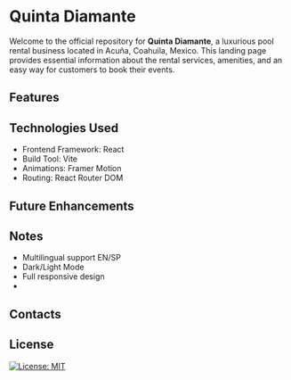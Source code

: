 # Quinta Diamante

Welcome to the official repository for **Quinta Diamante**, a luxurious pool rental business located in Acuña, Coahuila, Mexico. This landing page provides essential information about the rental services, amenities, and an easy way for customers to book their events.

## Features

## Technologies Used

- Frontend Framework: React 
- Build Tool: Vite
- Animations: Framer Motion
- Routing: React Router DOM

## Future Enhancements

## Notes

- Multilingual support EN/SP
- Dark/Light Mode
- Full responsive design
- 

## Contacts

## License

[![License: MIT](https://img.shields.io/badge/License-MIT-yellow.svg)](https://opensource.org/licenses/MIT)
